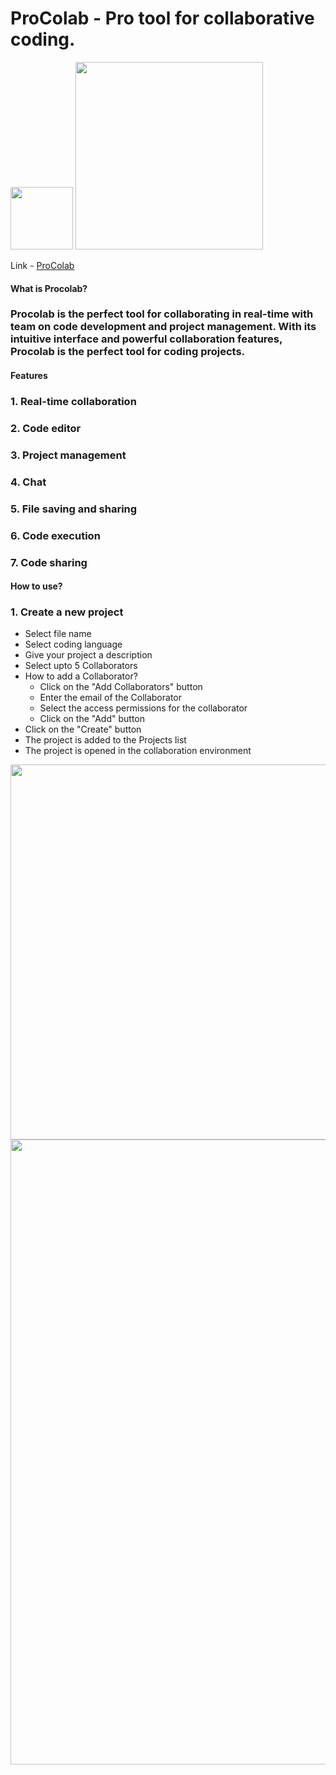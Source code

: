 # ProColab - Pro tool for collaborative coding.

<img src="https://user-images.githubusercontent.com/59359937/186548890-2922b1df-2973-4536-b348-761b7a4c82c2.jpg" width="100"/>

<img src ="https://user-images.githubusercontent.com/59359937/186301737-51d619da-dbde-4011-9973-f657784723ab.png" width="300" />


Link - <a style="display:inline" href="https://procolab-v1.herokuapp.com/">ProColab</a>  

<h4>What is Procolab?</h4>
<h3>Procolab is the perfect tool for collaborating in real-time with team on code development and project management.
    With its intuitive interface and powerful collaboration features, Procolab is the perfect tool for coding projects.</h3>

<h4>Features</h4>
<h3>1. Real-time collaboration</h3>
<h3>2. Code editor</h3>
<h3>3. Project management</h3>
<h3>4. Chat</h3>
<h3>5. File saving and sharing</h3>
<h3>6. Code execution</h3>
<h3>7. Code sharing</h3>

<h4>How to use?</h4>
<h3>1. Create a new project</h3>
<ul>
    <li>Select file name</li>
    <li>Select coding language</li>
    <li>Give your project a description</li>
    <li>Select upto 5 Collaborators</li>
    <li>How to add a Collaborator?
        <ul>
            <li>Click on the "Add Collaborators" button</li>
            <li>Enter the email of the Collaborator</li>
            <li>Select the access permissions for the collaborator</li>
            <li>Click on the "Add" button</li>
        </ul>
    </li>
    <li>Click on the "Create" button</li>
    <li>The project is added to the Projects list</li>
    <li>The project is opened in the collaboration environment</li>

</ul>

<img src="https://user-images.githubusercontent.com/59359937/186280746-7d9bd5a3-ae32-4926-b24f-9af96be34a0e.jpg" width="600" />

<img src="https://i.imgur.com/hbZ6zZp.gif" width="1000" />


